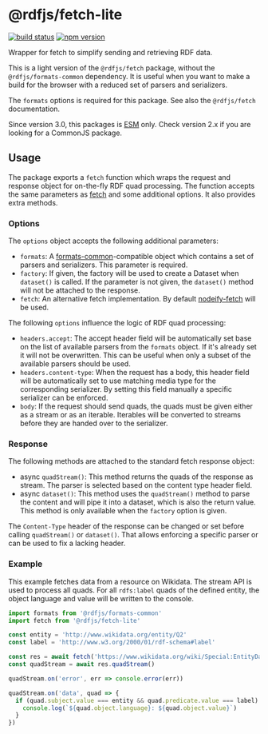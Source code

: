 # @rdfjs/fetch-lite

[![build status](https://img.shields.io/github/actions/workflow/status/rdfjs-base/fetch-lite/test.yaml?branch=master)](https://github.com/rdfjs-base/fetch-lite/actions/workflows/test.yaml)
[![npm version](https://img.shields.io/npm/v/@rdfjs/fetch-lite.svg)](https://www.npmjs.com/package/@rdfjs/fetch-lite)

Wrapper for fetch to simplify sending and retrieving RDF data.

This is a light version of the `@rdfjs/fetch` package, without the `@rdfjs/formats-common` dependency.
It is useful when you want to make a build for the browser with a reduced set of parsers and serializers.

The `formats` options is required for this package.
See also the `@rdfjs/fetch` documentation.

Since version 3.0, this packages is [ESM](https://nodejs.org/api/esm.html) only.
Check version 2.x if you are looking for a CommonJS package.

## Usage

The package exports a `fetch` function which wraps the request and response object for on-the-fly RDF quad processing.
The function accepts the same parameters as [fetch](https://fetch.spec.whatwg.org/) and some additional options. It also provides extra methods.

### Options

The `options` object accepts the following additional parameters:

- `formats`: A [formats-common](https://github.com/rdfjs-base/formats-common)-compatible object which contains a set of parsers and serializers.
  This parameter is required.
- `factory`: If given, the factory will be used to create a Dataset when `dataset()` is called.
  If the parameter is not given, the `dataset()` method will not be attached to the response.
- `fetch`: An alternative fetch implementation.
  By default [nodeify-fetch](https://github.com/bergos/nodeify-fetch) will be used.

The following `options` influence the logic of RDF quad processing: 

- `headers.accept`: The accept header field will be automatically set base on the list of available parsers from the `formats` object.
  If it's already set it will not be overwritten.
  This can be useful when only a subset of the available parsers should be used. 
- `headers.content-type`: When the request has a body, this header field will be automatically set to use matching media type for the corresponding serializer.
  By setting this field manually a specific serializer can be enforced.
- `body`: If the request should send quads, the quads must be given either as a stream or as an iterable.
  Iterables will be converted to streams before they are handed over to the serializer.

### Response

The following methods are attached to the standard fetch response object:

- async `quadStream()`: This method returns the quads of the response as stream.
  The parser is selected based on the content type header field.
- async `dataset()`: This method uses the `quadStream()` method to parse the content and will pipe it into a dataset, which is also the return value.
  This method is only available when the `factory` option is given.

The `Content-Type` header of the response can be changed or set before calling `quadStream()` or `dataset()`.
That allows enforcing a specific parser or can be used to fix a lacking header.

### Example

This example fetches data from a resource on Wikidata.
The stream API is used to process all quads.
For all `rdfs:label` quads of the defined entity, the object language and value will be written to the console.

```javascript
import formats from '@rdfjs/formats-common'
import fetch from '@rdfjs/fetch-lite'

const entity = 'http://www.wikidata.org/entity/Q2'
const label = 'http://www.w3.org/2000/01/rdf-schema#label'

const res = await fetch('https://www.wikidata.org/wiki/Special:EntityData/Q2.ttl', { formats })
const quadStream = await res.quadStream()

quadStream.on('error', err => console.error(err))

quadStream.on('data', quad => {
  if (quad.subject.value === entity && quad.predicate.value === label) {
    console.log(`${quad.object.language}: ${quad.object.value}`)
  }
})
```
